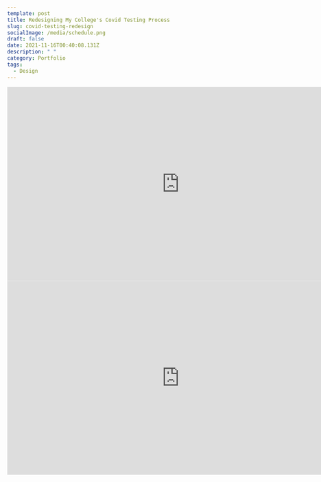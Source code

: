 ```yaml
---
template: post
title: Redesigning My College's Covid Testing Process
slug: covid-testing-redesign
socialImage: /media/schedule.png
draft: false
date: 2021-11-16T00:40:08.131Z
description: " "
category: Portfolio
tags:
  - Design
---
```

<iframe style="border: 1px solid rgba(0, 0, 0, 0.1);" width="800" height="450" src="https://www.figma.com/embed?embed_host=share&url=https%3A%2F%2Fwww.figma.com%2Fproto%2FbVKqu7Dlkk091eB4S1ikrq%2FAppointment-Tool-Redesign%3Fpage-id%3D0%253A1%26node-id%3D0%253A1%26viewport%3D241%252C48%252C0.05%26scaling%3Dmin-zoom%26starting-point-node-id%3D4%253A30" allowfullscreen></iframe>

<iframe style="border: 1px solid rgba(0, 0, 0, 0.1);" width="800" height="450" src="https://www.figma.com/embed?embed_host=share&url=https%3A%2F%2Fwww.figma.com%2Fproto%2FbVKqu7Dlkk091eB4S1ikrq%2FAppointment-Tool-Redesign%3Fpage-id%3D77%253A476%26node-id%3D77%253A3329%26viewport%3D241%252C48%252C0.16%26scaling%3Dscale-down%26starting-point-node-id%3D77%253A3150" allowfullscreen></iframe>